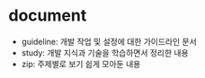 # document
- guideline: 개발 작업 및 설정에 대한 가이드라인 문서
- study: 개발 지식과 기술을 학습하면서 정리한 내용
- zip: 주제별로 보기 쉽게 모아둔 내용
